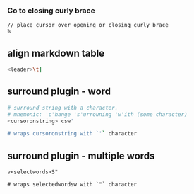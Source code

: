 ### Go to closing curly brace
  
	// place cursor over opening or closing curly brace
	%
  

## align markdown table

```bash
<leader>\t|
```

## surround plugin - word

```bash
# surround string with a character.
# mnemonic: 'c'hange 's'urrouning 'w'ith (some character)
<cursoronstring> csw'  

# wraps cursoronstring with `'` character
```

## surround plugin - multiple words

```
v<selectwords>S"

# wraps selectedwordsw with `"` character
```

